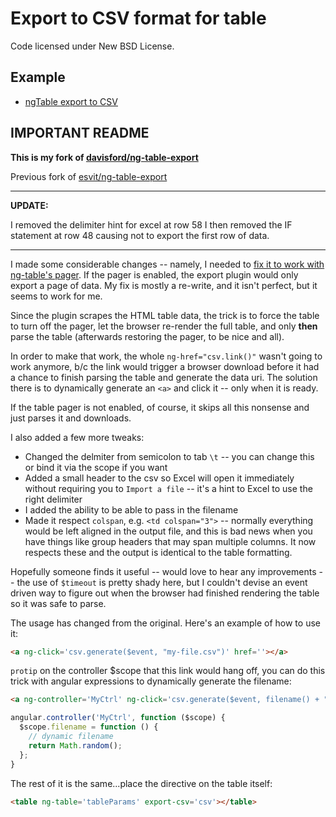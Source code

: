Export to CSV format for table
==============================

Code licensed under New BSD License.

## Example

* [ngTable export to CSV](http://bazalt-cms.com/ng-table/example/15)

## IMPORTANT README
**This is my fork of [davisford/ng-table-export](https://github.com/davisford/ng-table-export)**

Previous fork of [esvit/ng-table-export](https://github.com/esvit/ng-table-export)

--- 

**UPDATE:** 

I removed the delimiter hint for excel at row 58 
I then removed the IF statement at row 48 causing not to export the first row of data. 

---

I made some considerable changes -- namely, I needed to [fix it to work with ng-table's pager](https://github.com/esvit/ng-table-export/issues/8).  If the pager is enabled, the export plugin would only export a page of data.  My fix is mostly a re-write, and it isn't perfect, but it seems to work for me.

Since the plugin scrapes the HTML table data, the trick is to force the table to turn off the pager, let the browser re-render the full table, and only **then** parse the table (afterwards restoring the pager, to be nice and all).

In order to make that work, the whole `ng-href="csv.link()"` wasn't going to work anymore, b/c the link would trigger a browser download before it had a chance to finish parsing the table and generate the data uri.  The solution there is to dynamically generate an `<a>` and click it -- only when it is ready.

If the table pager is not enabled, of course, it skips all this nonsense and just parses it and downloads.

I also added a few more tweaks:

* Changed the delmiter from semicolon to tab `\t` -- you can change this or bind it via the scope if you want
* Added a small header to the csv so Excel will open it immediately without requiring you to `Import a file` -- it's a hint to Excel to use the right delimiter
* I added the ability to be able to pass in the filename 
* Made it respect `colspan`, e.g. `<td colspan="3">` -- normally everything would be left aligned in the output file, and this is bad news when you have things like group headers that may span multiple columns.  It now respects these and the output is identical to the table formatting.

Hopefully someone finds it useful -- would love to hear any improvements -- the use of `$timeout` is pretty shady here, but I couldn't devise an event driven way to figure out when the browser had finished rendering the table so it was safe to parse.  

The usage has changed from the original.  Here's an example of how to use it:

```html
<a ng-click='csv.generate($event, "my-file.csv")' href=''></a>
```

`protip` on the controller $scope that this link would hang off, you can do this trick with angular expressions to dynamically generate the filename:

```html
<a ng-controller='MyCtrl' ng-click='csv.generate($event, filename() + ".csv")' href=''></a>
```

```javascript
angular.controller('MyCtrl', function ($scope) {
  $scope.filename = function () {
    // dynamic filename
    return Math.random();
  };
}
```

The rest of it is the same...place the directive on the table itself:

```html
<table ng-table='tableParams' export-csv='csv'></table>
```
